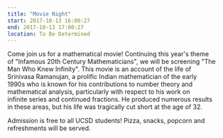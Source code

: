 ```yaml
---
title: "Movie Night"
start: 2017-10-13 16:00:27
end: 2017-10-13 17:00:27
location: To Be Determined
---
```


Come join us for a mathematical movie! Continuing this year's theme  
of "Infamous 20th Century Mathematicians", we will be screening "The  
Man Who Knew Infinity". This movie is an account of the life of  
Srinivasa Ramanujan, a prolific Indian mathematician of the early  
1990s who is known for his contributions to number theory and  
mathematical analysis, particularly with respect to his work on  
infinite series and continued fractions. He produced numerous results  
in these areas, but his life was tragically cut short at the age of 32.

Admission is free to all UCSD students! Pizza, snacks, popcorn and  
refreshments will be served.

